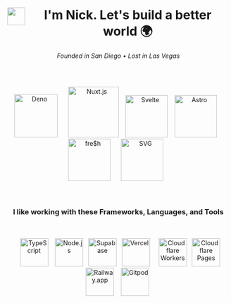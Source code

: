 <h1 align="center"><img src="https://cdn.jsdelivr.net/gh/nberlette/static/brand/logo.svg" alt="" width="40" align="left">I'm Nick. Let's build a better world 🌍  </h1>
<div align="center">
 <em>Founded in San Diego • Lost in Las Vegas</em>
</div>

<br><br>

<div align=center><!-- 
-->      <a href="https://deno.land" target="_blank" title="Deno"><img src="https://gist.githubusercontent.com/nberlette/f0a6a4205161c4c4895bf154b191b6f3/raw/deno-nospotlight.svg" height="98" alt="Deno" /></a><!-- 
-->      <a href="https://v3.nuxtjs.org" target="_blank" title="Nuxt.js"><img src="https://icns.ml/00dc82/nuxtdotjs.svg?transform=translate(0,10)" alt="Nuxt.js" width="115" /></a><!-- 
-->      <a href="https://svelte.dev" target="_blank" title="Svelte and SvelteKit"><img src="https://icns.ml/ff3e00/svelte.svg?transform=scale(0.9)" alt="Svelte" width="96" /></a><!-- 
-->    <a href="https://astro.build" target="_blank" title="Astro 🚀"><img src="https://icns.ml/911/astro.svg?transform=scale(1.1)" alt="Astro" width="96" align="bottom" /></a><!--  
-->      <a href="https://fresh.deno.dev" target="_blank" title="fre$h"><img src="https://denopkg.com/nberlette/static@main/svg/fresh.svg" alt="fre$h" width="96" /></a><!-- 
-->      <a href="https://w3.org/2000/svg" target="_blank" title="SVG"><img src="https://icns.ml/FFB13B/svg.svg?transform=scale(0.85)" alt="SVG" width="96" /></a><!--  
-->    </div><br><br>
 
<div align=center> 
<h3>I like working with these Frameworks, Languages, and Tools</h3><br><br><!--  
-->    <a href="https://typescriptlang.org" target="_blank" title="TypeScript"><img src="https://cdn.jsdelivr.net/gh/remojansen/logo.ts@master/ts.svg" alt="TypeScript" width="64" /></a><!-- 
-->      <a href="https://nodejs.org" target="_blank" title="Node.js"><img src="https://icns.ml/393/nodedotjs.svg" alt="Node.js" width="64" /></a><!--  
-->   <a href="https://supabase.com" target="_blank" title="Supabase"><img src="https://icns.ml/3ECF8E/supabase.svg?transform=scale(0.9)" alt="Supabase" width="64" /></a><!-- 
-->      <a href="https://vercel.com" target="_blank" title="Vercel"><img src="https://icns.ml/fff/vercel.svg?stroke-width=0.666&stroke=black&transform=scale(0.9)" alt="Vercel" width="64" /></a><!--  
-->      <a href="https://workers.dev" target="_blank" title="Cloudflare Workers"><img src="https://cdn.jsdelivr.net/gh/nberlette/static/svg/cfworkers.svg" alt="Cloudflare Workers" width="64" /></a><!--  
-->      <a href="https://pages.dev" target="_blank" title="Cloudflare Pages"><img src="https://cdn.jsdelivr.net/gh/nberlette/static/svg/cfpages.svg" alt="Cloudflare Pages" width="64" /></a><!--  
-->      <a href="https://railway.app" target="_blank" title="Railway.app"><img src="https://icns.ml/dynamic/railway.svg?stroke-width=0.1&stroke=%25345&transform=scale(0.9)" alt="Railway.app" width="64" /></a><!--  
-->    <a href="https://gitpod.io" target="_blank" title="Gitpod.io"><img src="https://icns.ml/FFAE33/gitpod.svg?transform=scale(0.9)" alt="Gitpod" width="64" /></a><!--   
-->  </div>
<br>
<br>

<!-- <div align=center>
<h2>Recent Public Contributions</h2>
<a href="https://github.com/nberlette?tab=repositories"><img src="https://raw.githubusercontent.com/nberlette/nberlette/main/.github/assets/snek.svg" alt="Snek Contributions Graphic" width="100%" /></a>
</div> -->
 
 
[readme-stats]: https://gh.tutorialfeed.com/api?username=nberlette&hide_rank=false&show_icons=true&border_radius=12&disable_animations=true&hide_rank=true&count_private=true&hide=issues&hide_title=true&lineheight=0.9&line_height=25&theme=ayu-mirage&icon_color=fcf5a4
[nb-top-langs2]: https://gh.tutorialfeed.com/api/top-langs/?username=nberlette&langs_count=6&card_width=460&border_radius=12&layout=compact&theme=ayu-mirage&icon_color=fcf5a4
[nb-top-langs]: https://gh.tutorialfeed.com/api/top-langs?username=nberlette&border_radius=8&disable_animations=true&hide_title=false&card_width=400&theme=ayu-mirage&icon_color=fcf5a4

[canbus-url]: https://git.io/canbus
[canbus-readme-stats]: https://gh.tutorialfeed.com/api/pin?username=nberlette&repo=canbus&show_icons=true&border_radius=12&show_owner=true&theme=ayu-mirage&icon_color=fcf5a4
[eca-url]: https://git.io/eca-ino
[eca-readme-stats]: https://gh.tutorialfeed.com/api/pin?username=nberlette&repo=eca&show_icons=true&border_radius=12&show_owner=true&theme=ayu-mirage&icon_color=fcf5a4
